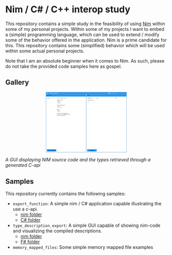 # Nim / C# / C++ interop study

This repository contains a simple study in the feasibility of using 
[Nim](https://nim-lang.org) within some of my personal projects. Within some
of my projects I want to embed a (simple) programming language, which can be 
used to extend / modify some of the behavior offered in the application. 
Nim is a prime candidate for this. This repository contains some (simplified)
behavior which will be used within some actual personal projects.

Note that I am an absolute beginner when it comes to Nim. As such, please do not
take the provided code samples here as gospel.

## Gallery

<p align='center'><img align='center' src='https://github.com/BeardedPlatypus/media-storage/blob/main/nim-interop-study/export_type.png?raw=true' width='50%'></p>

*A GUI displaying NIM source code and the types retrieved through a generated C-api*

## Samples

This repository currently contains the following samples:

* `export_function`: A simple nim / C\# application capable illustrating the use a c-api.  
    - [nim folder](src/nim/function_export/README.md)
    - [C\# folder](src/csharp/function_export/README.md)
* `type_description_export`: A simple GUI capable of showing nim-code and visualizing the compiled descriptions.
    - [nim folder](src/nim/type_description_export/README.md)
    - [F\# folder](src/csharp/type_description_export/README.md)
* `memory_mapped_files`: Some simple memory mapped file examples